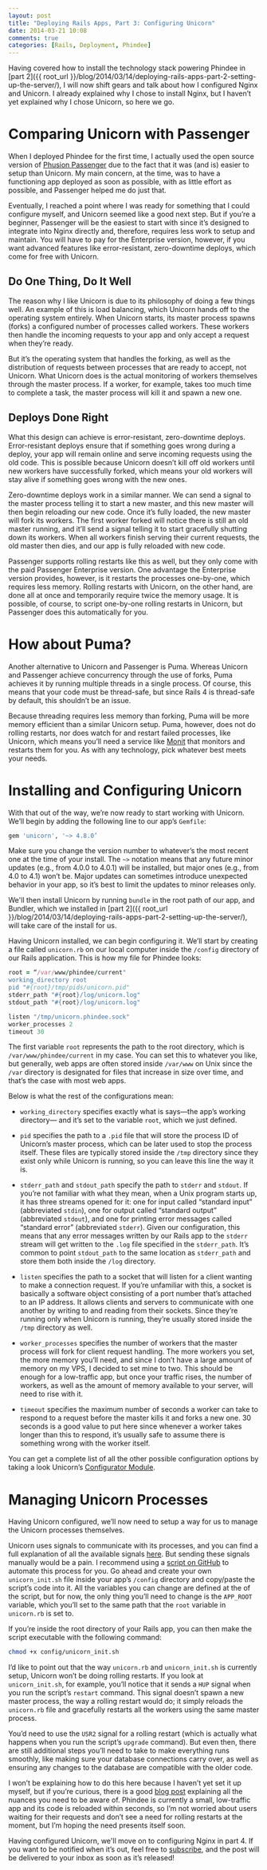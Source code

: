 ```yaml
---
layout: post
title: "Deploying Rails Apps, Part 3: Configuring Unicorn"
date: 2014-03-21 10:08
comments: true
categories: [Rails, Deployment, Phindee]
---
```


Having covered how to install the technology stack powering Phindee in [part 2]({{ root_url }}/blog/2014/03/14/deploying-rails-apps-part-2-setting-up-the-server/), I will now shift gears and talk about how I configured Nginx and Unicorn. I already explained why I chose to install Nginx, but I haven’t yet explained why I chose Unicorn, so here we go.

<!-- more -->

# Comparing Unicorn with Passenger

When I deployed Phindee for the first time, I actually used the open source version of [Phusion Passenger](https://www.phusionpassenger.com/) due to the fact that it was (and is) easier to setup than Unicorn. My main concern, at the time, was to have a functioning app deployed as soon as possible, with as little effort as possible, and Passenger helped me do just that. 

Eventually, I reached a point where I was ready for something that I could configure myself, and Unicorn seemed like a good next step. But if you’re a beginner, Passenger will be the easiest to start with since it’s designed to integrate into Nginx directly and, therefore, requires less work to setup and maintain. You will have to pay for the Enterprise version, however, if you want advanced features like error-resistant, zero-downtime deploys, which come for free with Unicorn.

## Do One Thing, Do It Well

The reason why I like Unicorn is due to its philosophy of doing a few things well. An example of this is load balancing, which Unicorn hands off to the operating system entirely. When Unicorn starts, its master process spawns (forks) a configured number of processes called workers. These workers then handle the incoming requests to your app and only accept a request when they’re ready.

But it’s the operating system that handles the forking, as well as the distribution of requests between processes that are ready to accept, not Unicorn. What Unicorn does is the actual monitoring of workers themselves through the master process. If a worker, for example, takes too much time to complete a task, the master process will kill it and spawn a new one.

## Deploys Done Right

What this design can achieve is error-resistant, zero-downtime deploys. Error-resistant deploys ensure that if something goes wrong during a deploy, your app will remain online and serve incoming requests using the old code. This is possible because Unicorn doesn’t kill off old workers until new workers have successfully forked, which means your old workers will stay alive if something goes wrong with the new ones.

Zero-downtime deploys work in a similar manner. We can send a signal to the master process telling it to start a new master, and this new master will then begin reloading our new code. Once it’s fully loaded, the new master will fork its workers. The first worker forked will notice there is still an old master running, and it’ll send a signal telling it to start gracefully shutting down its workers. When all workers finish serving their current requests, the old master then dies, and our app is fully reloaded with new code.

Passenger supports rolling restarts like this as well, but they only come with the paid Passenger Enterprise version. One advantage the Enterprise version provides, however, is it restarts the processes one-by-one, which requires less memory. Rolling restarts with Unicorn, on the other hand, are done all at once and temporarily require twice the memory usage. It is possible, of course, to script one-by-one rolling restarts in Unicorn, but Passenger does this automatically for you.

# How about Puma?

Another alternative to Unicorn and Passenger is Puma. Whereas Unicorn and Passenger achieve concurrency through the use of forks, Puma achieves it by running multiple threads in a single process. Of course, this means that your code must be thread-safe, but since Rails 4 is thread-safe by default, this shouldn’t be an issue. 

Because threading requires less memory than forking, Puma will be more memory efficient than a similar Unicorn setup. Puma, however, does not do rolling restarts, nor does watch for and restart failed processes, like Unicorn, which means you’ll need a service like [Monit](http://mmonit.com/monit/) that monitors and restarts them for you. As with any technology, pick whatever best meets your needs.

# Installing and Configuring Unicorn

With that out of the way, we’re now ready to start working with Unicorn. We’ll begin by adding the following line to our app’s `Gemfile`:

``` ruby Gemfile
gem 'unicorn', '~> 4.8.0’
```

Make sure you change the version number to whatever’s the most recent one at the time of your install. The `~>` notation means that any future minor updates (e.g., from 4.0.0 to 4.0.1) will be installed, but major ones (e.g., from 4.0 to 4.1) won’t be. Major updates can sometimes introduce unexpected behavior in your app, so it’s best to limit the updates to minor releases only.

We'll then install Unicorn by running `bundle` in the root path of our app, and Bundler, which we installed in [part 2]({{ root_url }}/blog/2014/03/14/deploying-rails-apps-part-2-setting-up-the-server/), will take care of the install for us.
 
Having Unicorn installed, we can begin configuring it. We’ll start by creating a file called `unicorn.rb` on our local computer inside the `/config` directory of our Rails application. This is how my file for Phindee looks:

``` ruby unicorn.rb
root = “/var/www/phindee/current"
working_directory root
pid "#{root}/tmp/pids/unicorn.pid"
stderr_path "#{root}/log/unicorn.log"
stdout_path "#{root}/log/unicorn.log"

listen "/tmp/unicorn.phindee.sock"
worker_processes 2
timeout 30
```

The first variable `root` represents the path to the root directory, which is `/var/www/phindee/current` in my case. You can set this to whatever you like, but generally, web apps are often stored inside `/var/www` on Unix since the `/var` directory is designated for files that increase in size over time, and that’s the case with most web apps.

Below is what the rest of the configurations mean: 

- `working_directory` specifies exactly what is says&mdash;the app’s working directory&mdash; and it’s set to the variable `root`, which we just defined.

- `pid` specifies the path to a `.pid` file that will store the process ID of Unicorn’s master process, which can be later used to stop the process itself. These files are typically stored inside the `/tmp` directory since they exist only while Unicorn is running, so you can leave this line the way it is.

- `stderr_path` and `stdout_path` specify the path to `stderr` and `stdout`. If you’re not familiar with what they mean, when a Unix program starts up, it has three streams opened for it: one for input called “standard input” (abbreviated `stdin`), one for output called “standard output” (abbreviated `stdout`), and one for printing error messages called “standard error” (abbreviated `stderr`). Given our configuration, this means that any error messages written by our Rails app to the `stderr` stream will get written to the `.log` file specified in the `stderr_path`. It’s common to point `stdout_path` to the same location as `stderr_path` and store them both inside the `/log` directory.

- `listen` specifies the path to a socket that will listen for a client wanting to make a connection request. If you’re unfamiliar with this, a socket is basically a software object consisting of a port number that’s attached to an IP address. It allows clients and servers to communicate with one another by writing to and reading from their sockets. Since they’re running only when Unicorn is running, they’re usually stored inside the `/tmp` directory as well.

- `worker_processes` specifies the number of workers that the master process will fork for client request handling. The more workers you set, the more memory you’ll need, and since I don’t have a large amount of memory on my VPS, I decided to set mine to two. This should be enough for a low-traffic app, but once your traffic rises, the number of workers, as well as the amount of memory available to your server, will need to rise with it.

- `timeout` specifies the maximum number of seconds a worker can take to respond to a request before the master kills it and forks a new one. 30 seconds is a good value to put here since whenever a worker takes longer than this to respond, it’s usually safe to assume there is something wrong with the worker itself.

You can get a complete list of all the other possible configuration options by taking a look Unicorn’s [Configurator Module](http://unicorn.bogomips.org/Unicorn/Configurator.html).

# Managing Unicorn Processes

Having Unicorn configured, we’ll now need to setup a way for us to manage the Unicorn processes themselves.

Unicorn uses signals to communicate with its processes, and you can find a full explanation of all the available signals [here](http://unicorn.bogomips.org/SIGNALS.html). But sending these signals manually would be a pain. I recommend using a [script on GitHub](https://github.com/railscasts/335-deploying-to-a-vps/blob/master/blog-nginx/config/unicorn_init.sh) to automate this process for you. Go ahead and create your own `unicorn_init.sh` file inside your app’s `/config` directory and copy/paste the script’s code into it. All the variables you can change are defined at the of the script, but for now, the only thing you’ll need to change is the `APP_ROOT` variable, which you’ll set to the same path that the `root` variable in `unicorn.rb` is set to.

If you’re inside the root directory of your Rails app, you can then make the script executable with the following command:

``` bash
chmod +x config/unicorn_init.sh
```

I’d like to point out that the way `unicorn.rb` and `unicorn_init.sh` is currently setup, Unicorn won’t be doing rolling restarts. If you look at `unicorn_init.sh`, for example, you’ll notice that it sends a `HUP` signal when you run the script’s `restart` command. This signal doesn’t spawn a new master process, the way a rolling restart would do; it simply reloads the `unicorn.rb` file and gracefully restarts all the workers using the same master process.

You’d need to use the `USR2` signal for a rolling restart (which is actually what happens when you run the script’s `upgrade` command). But even then, there are still additional steps you’ll need to take to make everything runs smoothly, like making sure your database connections carry over, as well as ensuring any changes to the database are compatible with the older code.

I won’t be explaining how to do this here because I haven’t yet set it up myself, but if you’re curious, there is a good [blog post](http://www.justinappears.com/blog/2-no-downtime-deploys-with-unicorn/) explaining all the nuances you need to be aware of. Phindee is currently a small, low-traffic app and its code is reloaded within seconds, so I’m not worried about users waiting for their requests and don’t see a need for rolling restarts at the moment, but I’m hoping the need presents itself soon.

Having configured Unicorn, we'll move on to configuring Nginx in part 4. If you want to be notified when it’s out, feel free to [subscribe](http://www.feedblitz.com/f/?Sub=927939&cids=1), and the post will be delivered to your inbox as soon as it’s released!